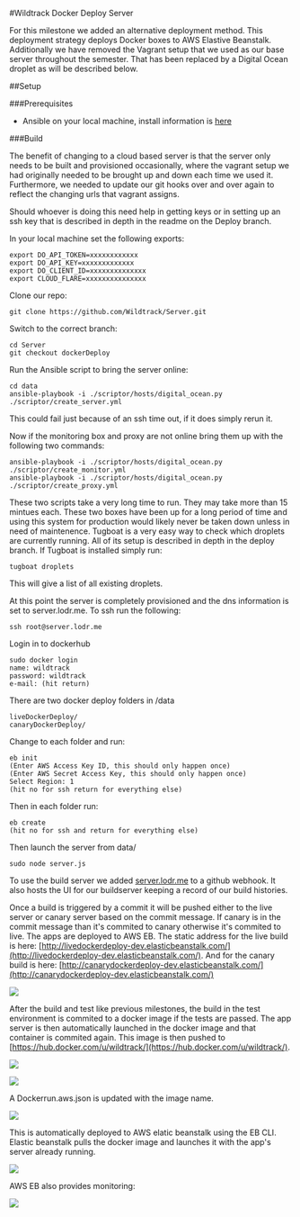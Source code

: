 #Wildtrack Docker Deploy Server

For this milestone we added an alternative deployment method.  This deployment strategy deploys Docker boxes to AWS Elastive Beanstalk.  Additionally we have removed the Vagrant setup that we used as our base server throughout the semester.  That has been replaced by a Digital Ocean droplet as will be described below.

##Setup

###Prerequisites

- Ansible on your local machine, install information is [here](http://docs.ansible.com/intro_installation.html)

###Build

The benefit of changing to a cloud based server is that the server only needs to be built and provisioned occasionally, where the vagrant setup we had originally needed to be brought up and down each time we used it.  Furthermore, we needed to update our git hooks over and over again to reflect the changing urls that vagrant assigns.  

Should whoever is doing this need help in getting keys or in setting up an ssh key that is described in depth in the readme on the Deploy branch.  

In your local machine set the following exports:

	export DO_API_TOKEN=xxxxxxxxxxxx
	export DO_API_KEY=xxxxxxxxxxxxx
	export DO_CLIENT_ID=xxxxxxxxxxxxxx
	export CLOUD_FLARE=xxxxxxxxxxxxxxx

Clone our repo:

	git clone https://github.com/Wildtrack/Server.git

Switch to the correct branch:
	
	cd Server
	git checkout dockerDeploy

Run the Ansible script to bring the server online:

	cd data
	ansible-playbook -i ./scriptor/hosts/digital_ocean.py ./scriptor/create_server.yml

This could fail just because of an ssh time out, if it does simply rerun it.  

Now if the monitoring box and proxy are not online bring them up with the following two commands: 

	ansible-playbook -i ./scriptor/hosts/digital_ocean.py ./scriptor/create_monitor.yml
	ansible-playbook -i ./scriptor/hosts/digital_ocean.py ./scriptor/create_proxy.yml

These two scripts take a very long time to run.  They may take more than 15 mintues each.  These two boxes have been up for a long period of time and using this system for production would likely never be taken down unless in need of maintenence.  Tugboat is a very easy way to check which droplets are currently running.  All of its setup is described in depth in the deploy branch.  If Tugboat is installed simply run:

	tugboat droplets

This will give a list of all existing droplets.

At this point the server is completely provisioned and the dns information is set to server.lodr.me.  To ssh run the following:

	ssh root@server.lodr.me

Login in to dockerhub

	sudo docker login
	name: wildtrack
	password: wildtrack
	e-mail: (hit return)

There are two docker deploy folders in /data
	
	liveDockerDeploy/
	canaryDockerDeploy/
	
Change to each folder and run:

	eb init
	(Enter AWS Access Key ID, this should only happen once)
	(Enter AWS Secret Access Key, this should only happen once)
	Select Region: 1
	(hit no for ssh return for everything else)

Then in each folder run:

	eb create
	(hit no for ssh and return for everything else)
	
Then launch the server from data/

	sudo node server.js
	
To use the build server we added [server.lodr.me](server.lodr.me) to a github webhook.  It also hosts the UI for our buildserver keeping a record of our build histories.

Once a build is triggered by a commit it will be pushed either to the live server or canary server based on the commit message.  If canary is in the commit message than it's commited to canary otherwise it's commited to live.  The apps are deployed to AWS EB.  The static address for the live build is here: [http://livedockerdeploy-dev.elasticbeanstalk.com/](http://livedockerdeploy-dev.elasticbeanstalk.com/). And for the canary build is here: [http://canarydockerdeploy-dev.elasticbeanstalk.com/](http://canarydockerdeploy-dev.elasticbeanstalk.com/)

![](https://raw.githubusercontent.com/Wildtrack/Server/dockerDeploy/img/ebapps.png)

After the build and test like previous milestones, the build in the test environment is commited to a docker image if the tests are passed.  The app server is then automatically launched in the docker image and that container is commited again.  This image is then pushed to [https://hub.docker.com/u/wildtrack/](https://hub.docker.com/u/wildtrack/).  

![](https://raw.githubusercontent.com/Wildtrack/Server/dockerDeploy/img/server.png)

![](https://raw.githubusercontent.com/Wildtrack/Server/dockerDeploy/img/dockerhub.png)

A Dockerrun.aws.json is updated with the image name.  

![](https://raw.githubusercontent.com/Wildtrack/Server/dockerDeploy/img/dockerrun.png)

This is automatically deployed to AWS elatic beanstalk using the EB CLI. Elastic beanstalk pulls the docker image and launches it with the app's server already running.  

![](https://raw.githubusercontent.com/Wildtrack/Server/dockerDeploy/img/live.png)

AWS EB also provides monitoring:

![](https://raw.githubusercontent.com/Wildtrack/Server/dockerDeploy/img/monitor.png)
	






